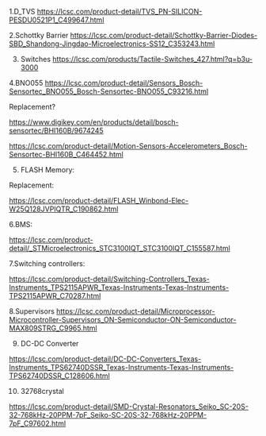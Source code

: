 1.D_TVS
https://lcsc.com/product-detail/TVS_PN-SILICON-PESDU0521P1_C499647.html

2.Schottky Barrier
https://lcsc.com/product-detail/Schottky-Barrier-Diodes-SBD_Shandong-Jingdao-Microelectronics-SS12_C353243.html

3. Switches
https://lcsc.com/products/Tactile-Switches_427.html?q=b3u-3000

4.BNO055
https://lcsc.com/product-detail/Sensors_Bosch-Sensortec_BNO055_Bosch-Sensortec-BNO055_C93216.html

Replacement?

https://www.digikey.com/en/products/detail/bosch-sensortec/BHI160B/9674245

https://lcsc.com/product-detail/Motion-Sensors-Accelerometers_Bosch-Sensortec-BHI160B_C464452.html

5. FLASH Memory:

Replacement:

https://lcsc.com/product-detail/FLASH_Winbond-Elec-W25Q128JVPIQTR_C190862.html

6.BMS:

https://lcsc.com/product-detail/_STMicroelectronics_STC3100IQT_STC3100IQT_C155587.html

7.Switching controllers:

https://lcsc.com/product-detail/Switching-Controllers_Texas-Instruments_TPS2115APWR_Texas-Instruments-Texas-Instruments-TPS2115APWR_C70287.html

8.Supervisors
https://lcsc.com/product-detail/Microprocessor-Microcontroller-Supervisors_ON-Semiconductor-ON-Semiconductor-MAX809STRG_C9965.html

9. DC-DC Converter

https://lcsc.com/product-detail/DC-DC-Converters_Texas-Instruments_TPS62740DSSR_Texas-Instruments-Texas-Instruments-TPS62740DSSR_C128606.html

10. 32768crystal

https://lcsc.com/product-detail/SMD-Crystal-Resonators_Seiko_SC-20S-32-768kHz-20PPM-7pF_Seiko-SC-20S-32-768kHz-20PPM-7pF_C97602.html

